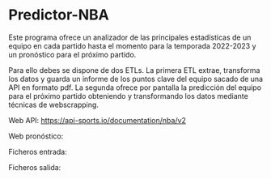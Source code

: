 # Predictor-NBA

Este programa ofrece un analizador de las principales estadísticas de un equipo en cada partido hasta el momento para la temporada 2022-2023 y un pronóstico para el próximo partido.

Para ello debes se dispone de dos ETLs. La primera ETL extrae, transforma los datos y guarda un informe de los puntos clave del equipo sacado de una API en formato pdf. La segunda ofrece por pantalla la predicción del equipo para el próximo partido obteniendo y transformando los datos mediante técnicas de webscrapping.

Web API: https://api-sports.io/documentation/nba/v2

Web pronóstico:

Ficheros entrada:

Ficheros salida:

